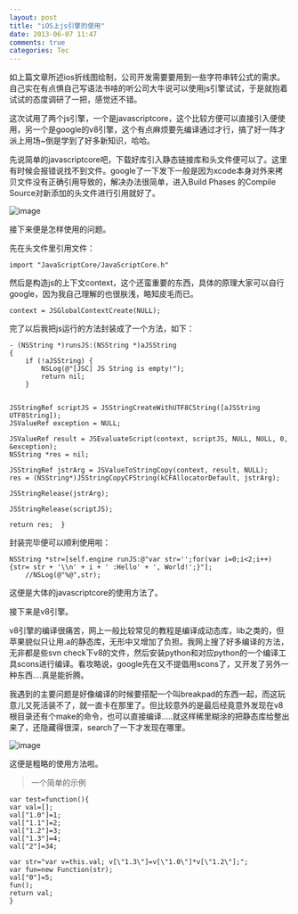 ```yaml
---
layout: post
title: "iOS上js引擎的使用"
date: 2013-06-07 11:47
comments: true
categories: Tec
---
```

 如上篇文章所述ios折线图绘制，公司开发需要要用到一些字符串转公式的需求。自己实在有点惧自己写语法书啥的听公司大牛说可以使用js引擎试试，于是就抱着试试的态度调研了一把，感觉还不错。

这次试用了两个js引擎，一个是javascriptcore，这个比较方便可以直接引入便使用，另一个是google的v8引擎，这个有点麻烦要先编译通过才行，搞了好一阵才派上用场~倒是学到了好多新知识，哈哈。

<!--more-->

先说简单的javascriptcore吧，下载好库引入静态链接库和头文件便可以了。这里有时候会报错说找不到文件。google了一下发下一般是因为xcode本身对外来拷贝文件没有正确引用导致的，解决办法很简单，进入Build Phases 的Compile Source对新添加的头文件进行引用就好了。

![image](http://i1001.photobucket.com/albums/af134/mxiaochi/blogsource/20130607111925093_zps428cacd3.png)

接下来便是怎样使用的问题。

先在头文件里引用文件：

	import "JavaScriptCore/JavaScriptCore.h" 
	
然后是构造js的上下文context，这个还蛮重要的东西，具体的原理大家可以自行google，因为我自己理解的也很肤浅，略知皮毛而已。

	context = JSGlobalContextCreate(NULL);  
	
完了以后我把js运行的方法封装成了一个方法，如下：
  
	- (NSString *)runsJS:(NSString *)aJSString  
	{  
	    if (!aJSString) {  
	        NSLog(@"[JSC] JS String is empty!");  
	        return nil;  
	    }  
      
      
    JSStringRef scriptJS = JSStringCreateWithUTF8CString([aJSString UTF8String]);  
    JSValueRef exception = NULL;  
      
    JSValueRef result = JSEvaluateScript(context, scriptJS, NULL, NULL, 0, &exception);  
    NSString *res = nil;  
      
    JSStringRef jstrArg = JSValueToStringCopy(context, result, NULL);  
    res = (NSString*)JSStringCopyCFString(kCFAllocatorDefault, jstrArg);  
      
    JSStringRelease(jstrArg);  
      
    JSStringRelease(scriptJS);  
      
    return res;  }  
    
    
封装完毕便可以顺利使用啦：

	NSString *str=[self.engine runJS:@"var str='';for(var i=0;i<2;i++){str= str + '\\n' + i + ' :Hello' + ', World!';}"];  
	    //NSLog(@"%@",str);  
	   
	   
这便是大体的javascriptcore的使用方法了。

接下来是v8引擎。

v8引擎的编译很痛苦，网上一般比较常见的教程是编译成动态库，lib之类的，但苹果貌似只让用.a的静态库，无形中又增加了负担。我网上搜了好多编译的方法，无非都是些svn check下v8的文件，然后安装python和对应python的一个编译工具scons进行编译。看攻略说，google先在又不提倡用scons了，又开发了另外一种东西....真是能折腾。

我遇到的主要问题是好像编译的时候要搭配一个叫breakpad的东西一起，而这玩意儿又死活装不了，就一直卡在那里了。但比较意外的是最后经竟意外发现在v8根目录还有个make的命令，也可以直接编译.....就这样稀里糊涂的把静态库给整出来了，还隐藏得很深，search了一下才发现在哪里。

![image](http://i1001.photobucket.com/albums/af134/mxiaochi/blogsource/20130607113710843_zpsd81cc322.png)

这便是粗略的使用方法啦。

>一个简单的示例

	var test=function(){  
    var val=[];  
    val["1.0"]=1;  
    val["1.1"]=2;  
    val["1.2"]=3;  
    val["1.3"]=4;  
    val["2"]=34;  
  
    var str="var v=this.val; v[\"1.3\"]=v[\"1.0\"]*v[\"1.2\"];";  
    var fun=new Function(str);  
    val["0"]=5;  
    fun();  
    return val;  
	}  
